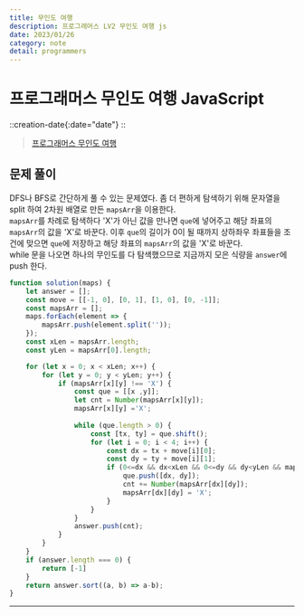 ```yaml
---
title: 무인도 여행
description: 프로그래머스 LV2 무인도 여행 js
date: 2023/01/26
category: note
detail: programmers
---
```


# 프로그래머스 무인도 여행 JavaScript
::creation-date{:date="date"}
::

> <a href="https://school.programmers.co.kr/learn/courses/30/lessons/154540" target="_blank" class="font-bold">프로그래머스 무인도 여행</a>

## 문제 풀이
DFS나 BFS로 간단하게 풀 수 있는 문제였다. 좀 더 편하게 탐색하기 위해 문자열을 split 하여 2차원 배열로 만든 `mapsArr`을 이용한다.   
`mapsArr`를 차례로 탐색하다 'X'가 아닌 값을 만나면 `que`에 넣어주고 해당 좌표의 `mapsArr`의 값을 'X'로 바꾼다. 이후 `que`의 길이가 0이 될 때까지 상하좌우 좌표들을 조건에 맞으면 `que`에 저장하고 해당 좌표의 `mapsArr`의 값을 'X'로 바꾼다.  
while 문을 나오면 하나의 무인도를 다 탐색했으므로 지금까지 모은 식량을 `answer`에 push 한다. 

```js [solution.js]
function solution(maps) {
    let answer = [];
    const move = [[-1, 0], [0, 1], [1, 0], [0, -1]];
    const mapsArr = [];
    maps.forEach(element => {
        mapsArr.push(element.split(''));
    });
    const xLen = mapsArr.length;
    const yLen = mapsArr[0].length;

    for (let x = 0; x < xLen; x++) {
        for (let y = 0; y < yLen; y++) {
            if (mapsArr[x][y] !== 'X') {
                const que = [[x ,y]];
                let cnt = Number(mapsArr[x][y]);
                mapsArr[x][y] ='X';
    
                while (que.length > 0) {
                    const [tx, ty] = que.shift();
                    for (let i = 0; i < 4; i++) {
                        const dx = tx + move[i][0];
                        const dy = ty + move[i][1];
                        if (0<=dx && dx<xLen && 0<=dy && dy<yLen && mapsArr[dx][dy] !== 'X') {
                            que.push([dx, dy]);
                            cnt += Number(mapsArr[dx][dy]);
                            mapsArr[dx][dy] = 'X';
                        }
                    }
                }
                answer.push(cnt);
            }
        }
    }
    if (answer.length === 0) {
        return [-1]
    }
    return answer.sort((a, b) => a-b);
}
```

---